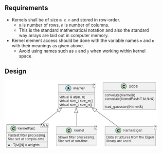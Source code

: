 ## Requirements
 - Kernels shall be of size `m x n` and stored in row-order.
   - `m` is number of rows, `n` is number of columns.
   - This is the standard mathematical notation and also the standard way
     arrays are laid out in computer memory.
 - Kernel element access should be done with the variable names `m` and `n` with
   their meanings as given above.
   - Avoid using names such as `x` and `y` when working within kernel space.
 

## Design

![Kernel Class Hierarchy](diagram/kernel_class_hierarchy.png "Kernel Class Hierarchy")